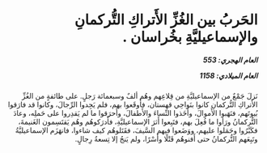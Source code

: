<h1 dir="rtl">الحَربُ بين الغُزِّ الأَتراكِ التُّركمانِ والإسماعيليَّةِ بخُراسان .</h1>

<h5 dir="rtl">العام الهجري:  553

العام الميلادي: 1158

</h5>

<p dir="rtl">نَزلَ جَمْعٌ من الإسماعيليَّةِ من قِلاعِهم وهُم ألفٌ وسبعمائة رَجلٍ. على طائفةٍ من الغُزِّ الأَتراكِ التُّركمانِ كانوا بنَواحِي قهستان، فأَوقَعوا بهم، فلم يَجِدوا الرِّجالَ، وكانوا قد فارَقوا بُيوتَهم، فنَهَبوا الأَموالَ، وأَخَذوا النِّساءَ والأَطفالَ، وأَحرَقوا ما لم يَقدِروا على حَملِه، وعادَ التُّركمانُ ورَأوا ما فُعِلَ بهم، فتَبِعوا أَثرَ الإسماعيليَّةِ، فأَدرَكوهُم وهُم يَقتَسِمون الغَنيمةَ، فكَبَّرُوا وحَمَلوا عليهم، ووَضَعوا فيهم السَّيفَ، فقَتَلوهُم كيف شاءوا، فانهَزَم الإسماعيليَّةُ وتَبِعَهم التُّركمانُ حتى أَفنوهُم قَتْلًا وأَسْرًا، ولم يَنجُ إلا تِسعةُ رِجالٍ.</p></br>
